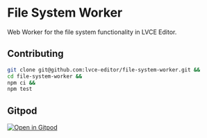 # File System Worker

Web Worker for the file system functionality in LVCE Editor.

## Contributing

```sh
git clone git@github.com:lvce-editor/file-system-worker.git &&
cd file-system-worker &&
npm ci &&
npm test
```

## Gitpod

[![Open in Gitpod](https://gitpod.io/button/open-in-gitpod.svg)](https://gitpod.io/#https://github.com/lvce-editor/file-system-worker)

